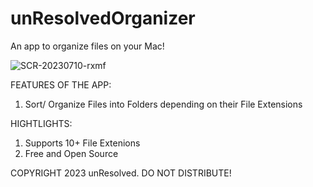 # unResolvedOrganizer
An app to organize files on your Mac!

![SCR-20230710-rxmf](https://github.com/KaungZinLin/unResolvedOrganizer/assets/116542070/ae92ac49-74d5-4b53-a70e-a922dbcc9c17)


FEATURES OF THE APP:
1. Sort/ Organize Files into Folders depending on their File Extensions

HIGHTLIGHTS:
1. Supports 10+ File Extenions
2. Free and Open Source

COPYRIGHT 2023 unResolved. DO NOT DISTRIBUTE!
